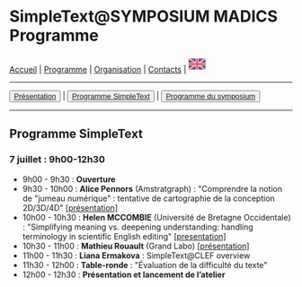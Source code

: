 
# SimpleText@SYMPOSIUM MADICS Programme

[Accueil](./) | [Programme](./program) | [Organisation](./organisation) | [Contacts](./contacts.md) | [<img src="../EN.png" width="30">](../en/programsimple)

---

<button>[Présentation](./program)</button> | <button>[Programme SimpleText](./programsimple)</button> | <button>[Programme du symposium](./programsympo)</button>

---

## Programme SimpleText

### 7 juillet : 9h00-12h30

* 9h00 - 9h30 : **Ouverture**
* 9h30 - 10h00 : **Alice Pennors** (Amstratgraph) : "Comprendre la notion de "jumeau numérique" : tentative de cartographie de la conception 2D/3D/4D" [[présentation]](https://view.genial.ly/60c740e66246270db1a47f2b)
* 10h00 - 10h30 : **Helen MCCOMBIE** (Université de Bretagne Occidentale) : "Simplifying meaning vs. deepening understanding: handling terminology in scientific English editing" [[presentation]](../MCCOMBIE-Madics-Simpletext.pdf)
* 10h30 - 11h00 : **Mathieu Rouault** (Grand Labo) [[présentation]](../presentation-grandlabo.pdf)
* 11h00 - 11h30 : **Liana Ermakova** : SimpleText@CLEF overview
* 11h30 - 12h00 : **Table-ronde** : "Évaluation de la difficulté du texte"
* 12h00 - 12h30 : **Présentation et lancement de l’atelier**
